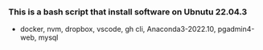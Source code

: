 ### This is a bash script that install software on Ubnutu 22.04.3

- docker, nvm, dropbox, vscode, gh cli, Anaconda3-2022.10, pgadmin4-web, mysql

